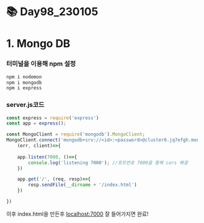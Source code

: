 # 📚 **Day98_230105**

# 1. Mongo DB

### 터미널을 이용해 npm 설정

```bash
npm i nodemon
npm i mongodb
npm i express
```

### server.js코드

```jsx
const express = require('express')
const app = express();

const MongoClient = require('mongodb').MongoClient;
MongoClient.connect('mongodb+srv://<id>:<password>@cluster0.jq7efgh.mongodb.net/?retryWrites=true&w=majority',
    (err, client)=>{
    
    app.listen(7000, ()=>{
        console.log('listening 7000'); //포트번호 7000을 통해 cors 해결
    })

    app.get('/', (req, resp)=>{
        resp.sendFile(__dirname + '/index.html')
    })

})
```

이후 index.html을 만든후 [localhost:7000](http://localhost:7000) 잘 들어가지면 완료!